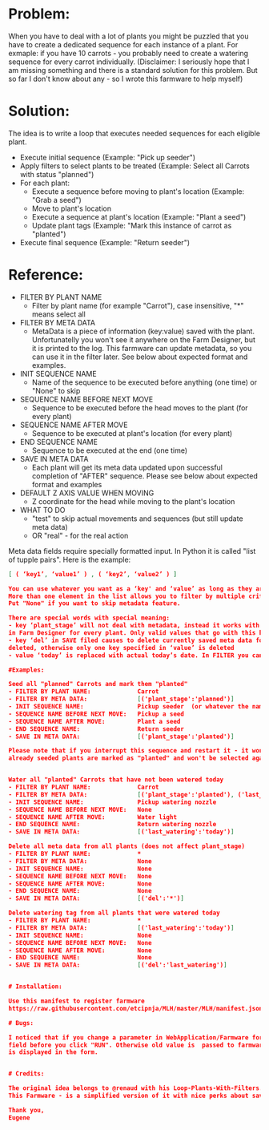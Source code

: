 # Problem:

When you have to deal with a lot of plants you might be puzzled that you have to create a dedicated sequence for each
instance of a plant. For exmaple: if you have 10 carrots - you probably need to create a watering sequence for every carrot
individually. (Disclaimer: I seriously hope that I am missing something and there is a standard solution for this
problem. But so far I don't know about any - so I wrote this farmware to help myself)

# Solution:

The idea is to write a loop that executes needed sequences for each eligible plant.
- Execute initial sequence                                  (Example: "Pick up seeder")
- Apply filters to select plants to be treated       		(Example: Select all Carrots with status "planned")
- For each plant:
    - Execute a sequence before moving to plant's location  (Example: "Grab a seed")
    - Move to plant's location
    - Execute a sequence at plant's location                (Example: "Plant a seed")
    - Update plant tags 	                                (Example: "Mark this instance of carrot as "planted")
- Execute final sequence                                    (Example: "Return seeder")

# Reference:

- FILTER BY PLANT NAME
    - Filter by plant name (for example "Carrot"), case insensitive, "*" means select all
- FILTER BY META DATA
    - MetaData is a piece of information (key:value) saved with the plant. Unfortunatelly you won't see it anywhere on
    the Farm Designer, but it is printed to the log. This farmware can update metadata, so you can use it in the
    filter later. See below about expected format and examples.
- INIT SEQUENCE NAME
    - Name of the sequence to be executed before anything (one time) or "None" to skip
- SEQUENCE NAME BEFORE NEXT MOVE
    - Sequence to be executed before the head moves to the plant (for every plant)
- SEQUENCE NAME AFTER MOVE
    - Sequence to be executed at plant's location (for every plant)
- END SEQUENCE NAME
    - Sequence to be executed at the end (one time)
- SAVE IN META DATA
    - Each plant will get its meta data updated upon successful completion of "AFTER" sequence. Please see below about
    expected format and examples
- DEFAULT Z AXIS VALUE WHEN MOVING
    - Z coordinate for the head while moving to the plant's location
- WHAT TO DO
    - "test" to skip actual movements and sequences (but still update meta data)
    - OR "real" - for the real action

Meta data fields require specially formatted input. In Python it is called "list of tupple pairs". Here is the example:

```JSON
[ ( ‘key1’, ‘value1’ ) , ( ‘key2’, ‘value2’ ) ]

You can use whatever you want as a ‘key' and ‘value’ as long as they are strings.
More than one element in the list allows you to filter by multiple criteria and update multiple meta data tags at once!
Put "None" if you want to skip metadata feature.

There are special words with special meaning:
- key ‘plant_stage’ will not deal with metadata, instead it works with the attribute “Status” visible
in Farm Designer for every plant. Only valid values that go with this key are ‘planned’, ‘planted’ and ‘harvested’
- key ‘del’ in SAVE filed causes to delete currently saved meta data for this plant. If ‘value' is ‘*’ - all metadata is
deleted, otherwise only one key specified in ‘value’ is deleted
- value ‘today’ is replaced with actual today’s date. In FILTER you can write ‘!today’ which means “not today’.

#Examples:

Seed all "planned" Carrots and mark them "planted"
- FILTER BY PLANT NAME:             Carrot
- FILTER BY META DATA:              [('plant_stage':'planned')]
- INIT SEQUENCE NAME:               Pickup seeder  (or whatever the name you have)
- SEQUENCE NAME BEFORE NEXT MOVE:   Pickup a seed
- SEQUENCE NAME AFTER MOVE:         Plant a seed
- END SEQUENCE NAME:                Return seeder
- SAVE IN META DATA:                [('plant_stage':'planted')]

Please note that if you interrupt this sequence and restart it - it won't start seeding again from the beginning becasue
already seeded plants are marked as "planted" and won't be selected again.


Water all "planted" Carrots that have not been watered today
- FILTER BY PLANT NAME:             Carrot
- FILTER BY META DATA:              [('plant_stage':'planted'), ('last_watering':'!today')]
- INIT SEQUENCE NAME:               Pickup watering nozzle
- SEQUENCE NAME BEFORE NEXT MOVE:   None
- SEQUENCE NAME AFTER MOVE:         Water light
- END SEQUENCE NAME:                Return watering nozzle
- SAVE IN META DATA:                [('last_watering':'today')]

Delete all meta data from all plants (does not affect plant_stage)
- FILTER BY PLANT NAME:             *
- FILTER BY META DATA:              None
- INIT SEQUENCE NAME:               None
- SEQUENCE NAME BEFORE NEXT MOVE:   None
- SEQUENCE NAME AFTER MOVE:         None
- END SEQUENCE NAME:                None
- SAVE IN META DATA:                [('del':'*')]

Delete watering tag from all plants that were watered today
- FILTER BY PLANT NAME:             *
- FILTER BY META DATA:              [('last_watering':'today')]
- INIT SEQUENCE NAME:               None
- SEQUENCE NAME BEFORE NEXT MOVE:   None
- SEQUENCE NAME AFTER MOVE:         None
- END SEQUENCE NAME:                None
- SAVE IN META DATA:                [('del':'last_watering')]


# Installation:

Use this manifest to register farmware
https://raw.githubusercontent.com/etcipnja/MLH/master/MLH/manifest.json

# Bugs:

I noticed that if you change a parameter in WebApplication/Farmware form - you need to place focus on some other
field before you click "RUN". Otherwise old value is  passed to farmware script even though the new value
is displayed in the form.


# Credits:

The original idea belongs to @renaud with his Loop-Plants-With-Filters. https://github.com/rdegosse/Loop-Plants-With-Filters/blob/master/README.md
This Farmware - is a simplified version of it with nice perks about saving/filtering meta data

Thank you,
Eugene


